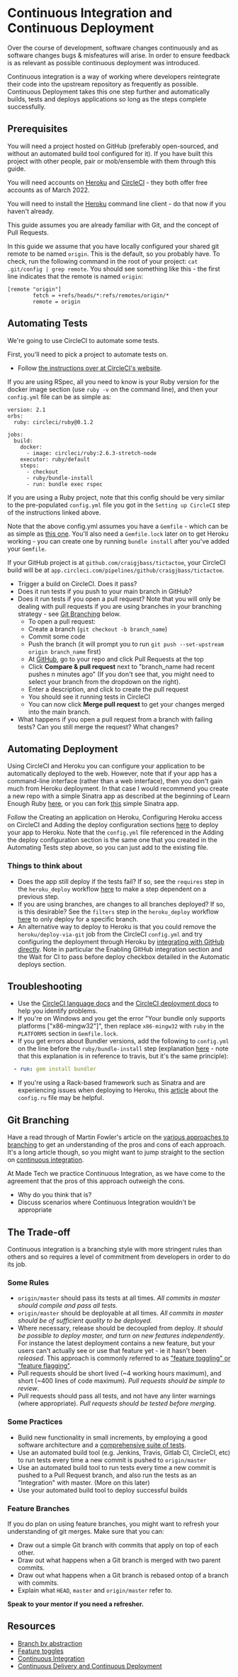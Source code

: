 # Continuous Integration and Continuous Deployment

Over the course of development, software changes continuously and as
software changes bugs & misfeatures will arise. In order to ensure feedback is
as relevant as possible continuous deployment was introduced.

Continuous integration is a way of working where developers reintegrate their 
code into the upstream repository as frequently as possible. Continuous
Deployment takes this one step further and automatically builds, tests and
deploys applications so long as the steps complete successfully.

## Prerequisites

You will need a project hosted on GitHub (preferably open-sourced, and without an automated build tool configured for it). If you have built this project with other people, pair or mob/ensemble with them through this guide.

You will need accounts on [Heroku](https://devcenter.heroku.com) and [CircleCI](https://circleci.com/signup/) - they both offer free accounts as of March 2022.

You will need to install the [Heroku](https://devcenter.heroku.com/articles/heroku-cli) command line client - do that now if you haven't already.

This guide assumes you are already familiar with Git, and the concept of Pull Requests.

In this guide we assume that you have locally configured your shared git remote to be named `origin`. This is the default, so you probably have. To check, run the following command in the root of your project: `cat .git/config | grep remote`. You should see something like this - the first line indicates that the remote is named `origin`:

```
[remote "origin"]
        fetch = +refs/heads/*:refs/remotes/origin/*
        remote = origin
```

## Automating Tests

We're going to use CircleCI to automate some tests.

First, you'll need to pick a project to automate tests on.

* Follow [the instructions over at CircleCI's website](https://circleci.com/docs/2.0/getting-started/).

If you are using RSpec, all you need to know is your Ruby version for the docker image section (use `ruby -v` on the command line), and then your `config.yml` file can be as simple as:
```
version: 2.1
orbs:
  ruby: circleci/ruby@0.1.2 

jobs:
  build:
    docker:
      - image: circleci/ruby:2.6.3-stretch-node
    executor: ruby/default
    steps:
      - checkout
      - ruby/bundle-install
      - run: bundle exec rspec
```
If you are using a Ruby project, note that this config should be very similar to the pre-populated `config.yml` file you got in the `Setting up CircleCI` step of the instructions linked above.

Note that the above config.yml assumes you have a `Gemfile` - which can be as simple as [this one](https://github.com/claresudbery/mars-rover-kata-ruby/blob/fdff2aefca3456dddab635f494fd885b63aa965e/Gemfile). You'll also need a `Gemfile.lock` later on to get Heroku working - you can create one by running `bundle install` after you've added your `Gemfile`.

If your GitHub project is at `github.com/craigjbass/tictactoe`, your CircleCI build will be at `app.circleci.com/pipelines/github/craigjbass/tictactoe`.

* Trigger a build on CircleCI. Does it pass?
* Does it run tests if you push to your main branch in GitHub?
* Does it run tests if you open a pull request? Note that you will only be dealing with pull requests if you are using branches in your branching strategy - see [Git Branching](#git-branching) below.
  * To open a pull request:
  * Create a branch (`git checkout -b branch_name`)
  * Commit some code
  * Push the branch (it will prompt you to run `git push --set-upstream origin branch_name` first)
  * At [GitHub](https://GitHub.com), go to your repo and click Pull Requests at the top
  * Click **Compare & pull request** next to "branch_name had recent pushes n minutes ago" (If you don't see that, you might need to select your branch from the dropdown on the right).
  * Enter a description, and click to create the pull request
  * You should see it running tests in CircleCI
  * You can now click **Merge pull request** to get your changes merged into the main branch.
* What happens if you open a pull request from a branch with failing tests? Can you still merge the request? What changes?

## Automating Deployment
Using CircleCI and Heroku you can configure your application to be automatically deployed to the web. However, note that if your app has a command-line interface (rather than a web interface), then you don't gain much from Heroku deployment. In that case I would recommend you create a new repo with a simple Sinatra app as described at the beginning of Learn Enough Ruby [here](https://www.learnenough.com/course/learn_enough_ruby/hello_world/ruby_web), or you can fork [this](https://github.com/rebeccafitzsimmons1/simple-sinatra-app-to-deploy/) simple Sinatra app.

Follow the Creating an application on Heroku, Configuring Heroku access on CircleCI and Adding the deploy configuration sections [here](https://circleci.com/blog/continuous-deployment-to-heroku/) to deploy your app to Heroku. Note that the `config.yml` file referenced in the Adding the deploy configuration section is the same one that you created in the Automating Tests step above, so you can just add to the existing file.

 ### Things to think about
* Does the app still deploy if the tests fail? If so, see the `requires` step in the `heroku_deploy` workflow [here](https://circleci.com/docs/2.0/deployment-integrations/) to make a step dependent on a previous step.
* If you are using branches, are changes to all branches deployed? If so, is this desirable? See the `filters` step in the `heroku_deploy` workflow [here](https://circleci.com/docs/2.0/deployment-integrations/) to only deploy for a specific branch.
* An alternative way to deploy to Heroku is that you could remove the `heroku/deploy-via-git` job from the CircleCI `config.yml` and try configuring the deployment through Heroku by [integrating with GitHub directly](https://devcenter.heroku.com/articles/github-integration). Note in particular the Enabling GitHub integration section and the Wait for CI to pass before deploy checkbox detailed in the Automatic deploys section.

## Troubleshooting

- Use the [CircleCI language docs](https://circleci.com/docs/2.0/language-ruby/) and the [CircleCI deployment docs](https://circleci.com/docs/2.0/deployment-integrations/) to help you identify problems.
- If you're on Windows and you get the error "Your bundle only supports platforms ["x86-mingw32"]", then replace `x86-mingw32` with `ruby` in the `PLATFORMS` section in `Gemfile.lock`.
- If you get errors about Bundler versions, add the following to `config.yml` on the line before the `ruby/bundle-install` step (explanation [here](https://docs.travis-ci.com/user/languages/ruby/#bundler-20) - note that this explanation is in reference to travis, but it's the same principle):  

```yml
  - run: gem install bundler
```

- If you're using a Rack-based framework such as Sinatra and are experiencing issues when deploying to Heroku, this [article](https://devcenter.heroku.com/articles/rack) about the `config.ru` file may be helpful.


## Git Branching

Have a read through of Martin Fowler's article on the [various approaches to branching](martinfowler.com/articles/branching-patterns.html) to get an understanding of the pros and cons of each approach. It's a long article though, so you might want to jump straight to the section on [continuous integration](martinfowler.com/articles/branching-patterns.html#continuous-integration).

At Made Tech we practice Continuous Integration, as we have come to the agreement that the pros of this approach outweigh the cons.

* Why do you think that is?
* Discuss scenarios where Continuous Integration wouldn't be appropriate

## The Trade-off

Continuous integration is a branching style with more stringent rules than others and so requires a level of commitment from developers in order to do its job.

### Some Rules

* `origin/master` should pass its tests at all times. _All commits in master should compile and pass all tests._
* `origin/master` should be deployable at all times. _All commits in master should be of sufficient quality to be deployed._
* Where necessary, release should be decoupled from deploy. _It should be possible to deploy master, and turn on new features independently_. For instance the latest deployment contains a new feature, but your users can't actually see or use that feature yet - ie it hasn't been _released_. This approach is commonly referred to as ["feature toggling" or "feature flagging"](https://martinfowler.com/articles/feature-toggles.html).
* Pull requests should be short lived (\~4 working hours maximum), and short (\~400 lines of code maximum). _Pull requests should be simple to review_.
* Pull requests should pass all tests, and not have any linter warnings (where appropriate). _Pull requests should be tested before merging_.

### Some Practices

* Build new functionality in small increments, by employing a good software architecture and a [comprehensive suite of tests](https://www.madetech.com/blog/semantically-stable-test-suites).
* Use an automated build tool (e.g. Jenkins, Travis, Gitlab CI, CircleCI, etc) to run tests every time a new commit is pushed to `origin/master`
* Use an automated build tool to run tests every time a new commit is pushed to a Pull Request branch, and also run the tests as an "Integration" with master. (More on this later) 
* Use your automated build tool to deploy successful builds

### Feature Branches

If you do plan on using feature branches, you might want to refresh your understanding of git merges. Make sure that you can:

* Draw out a simple Git branch with commits that apply on top of each other.
* Draw out what happens when a Git branch is merged with two parent commits.
* Draw out what happens when a Git branch is rebased ontop of a branch with commits.
* Explain what `HEAD`, `master` and `origin/master` refer to.

**Speak to your mentor if you need a refresher.**

## Resources
 - [Branch by abstraction](https://martinfowler.com/bliki/BranchByAbstraction.html)
 - [Feature toggles](https://martinfowler.com/bliki/FeatureToggle.html)
 - [Continuous Integration](https://www.martinfowler.com/articles/continuousIntegration.html)
 - [Continuous Delivery and Continuous Deployment](https://martinfowler.com/bliki/ContinuousDelivery.html)

